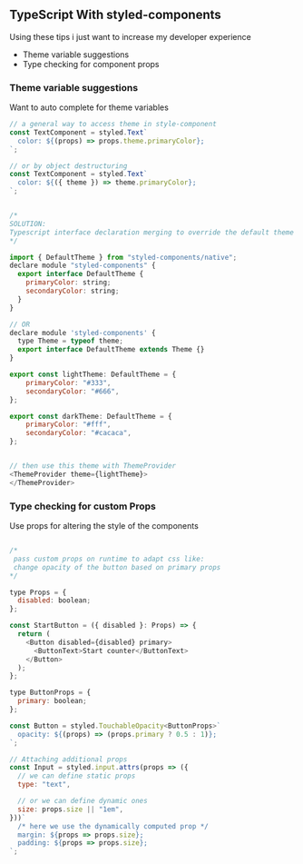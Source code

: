 ## TypeScript With styled-components 
Using these tips i just want to increase my developer experience

- Theme variable suggestions
- Type checking for component props

### Theme variable suggestions  
Want to auto complete for theme variables

```javascript
// a general way to access theme in style-component
const TextComponent = styled.Text`
  color: ${(props) => props.theme.primaryColor};
`;

// or by object destructuring 
const TextComponent = styled.Text`
  color: ${({ theme }) => theme.primaryColor};
`;


/*
SOLUTION:
Typescript interface declaration merging to override the default theme
*/ 

import { DefaultTheme } from "styled-components/native";
declare module "styled-components" {
  export interface DefaultTheme {
    primaryColor: string;
    secondaryColor: string;
  }
}

// OR
declare module 'styled-components' {
  type Theme = typeof theme;
  export interface DefaultTheme extends Theme {}
}

export const lightTheme: DefaultTheme = {
	primaryColor: "#333",
	secondaryColor: "#666",
};

export const darkTheme: DefaultTheme = {
	primaryColor: "#fff",
	secondaryColor: "#cacaca",
};


// then use this theme with ThemeProvider
<ThemeProvider theme={lightTheme}>
</ThemeProvider>
```


### Type checking for custom Props
Use props for altering the style of the components

```javascript

/*
 pass custom props on runtime to adapt css like:
 change opacity of the button based on primary props
*/

type Props = {
  disabled: boolean;
};

const StartButton = ({ disabled }: Props) => {
  return (
    <Button disabled={disabled} primary>
      <ButtonText>Start counter</ButtonText>
    </Button>
  );
};

type ButtonProps = {
  primary: boolean;
};

const Button = styled.TouchableOpacity<ButtonProps>`
  opacity: ${(props) => (props.primary ? 0.5 : 1)};
`;

// Attaching additional props
const Input = styled.input.attrs(props => ({
  // we can define static props
  type: "text",

  // or we can define dynamic ones
  size: props.size || "1em",
}))`
  /* here we use the dynamically computed prop */
  margin: ${props => props.size};
  padding: ${props => props.size};
`;
```
